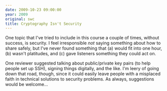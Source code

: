 ```yaml
---
date: 2009-10-23 09:00:00
year: 2009
original: swc
title: Cryptography Isn't Security
---
```

<p>One topic that I've tried to include in this course a couple of times, without success, is security. I feel irresponsible <em>not</em> saying something about how to share safely, but I've never found something that (a) would fit into one hour, (b) wasn't platitudes, and (c) gave listeners something they could act on.</p>
<p>One reviewer suggested talking about public/private key pairs (to help people set up SSH), signing things digitally, and the like. I'm leery of going down that road, though, since it could easily leave people with a misplaced faith in technical solutions to security problems. As always, suggestions would be welcome…</p>
